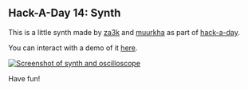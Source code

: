 ## Hack-A-Day 14: Synth

This is a little synth made by [za3k](https://za3k.com) and [muurkha](http://canonical.org/~kragen/) as part of [hack-a-day](https://za3k.com/hackaday).

You can interact with a demo of it [here](https://za3k.github.io/ha3k-14-synth/).

[![Screenshot of synth and oscilloscope](screenshot.jpg)](https://za3k.github.io/ha3k-14-synth/)

Have fun!
